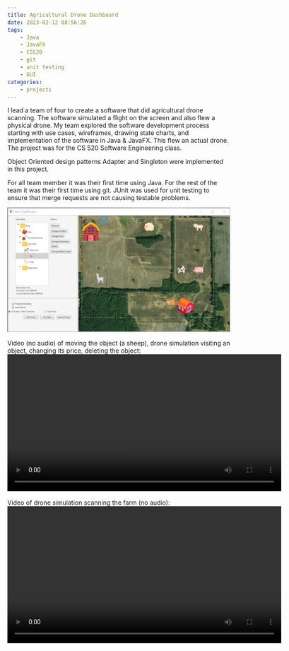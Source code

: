 ```yaml
---
title: Agricultural Drone Dashboard
date: 2023-02-12 08:56:26
tags:
    - Java
    - JavaFX
    - CS520
    - git
    - unit testing
    - GUI
categories:
    - projects
---
```


I lead a team of four to create a software that did agricultural drone scanning. The software simulated a flight on the screen and also flew a physical drone. My team explored the software development process starting with use cases, wireframes, drawing state charts, and implementation of the software in Java & JavaFX. This flew an actual drone. The project was for the CS 520 Software Engineering class.

Object Oriented design patterns Adapter and Singleton were implemented in this project. 

For all team member it was their first time using Java. For the rest of the team it was their first time using git.
JUnit was used for unit testing to ensure that merge requests are not causing testable problems.

![Agricultural Drone Farm Software Screenshot](/images/ag_drone_ly85.webp)



Video (no audio) of moving the object (a sheep), drone simulation visiting an object, changing its price, deleting the object:
<video controls width="620">
    <source src="/videos/ag_drone-visit_change_delete_q47_vp9.webm" type="video/webm" codecs="vp9">
    Download the <a href="/videos/ag_drone-visit_change_delete_q47_vp9.webm">WEBM</a>
</video>

Video of drone simulation scanning the farm (no audio):
<video controls  width="620">
    <source src="/videos/ag_drone-scan_q70_vp9.webm" type="video/webm" codecs="vp9">
    Download the <a href="/videos/ag_drone-scan_q70_vp9.webm">WEBM</a>
</video>

